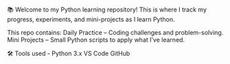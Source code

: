 📚 Welcome to my Python learning repository! This is where I track my progress, experiments, and mini-projects as I learn Python.

This repo contains:
  Daily Practice – Coding challenges and problem-solving.
  Mini Projects – Small Python scripts to apply what I’ve learned.

🛠️ Tools used -
  Python 3.x
  VS Code
  GitHub

